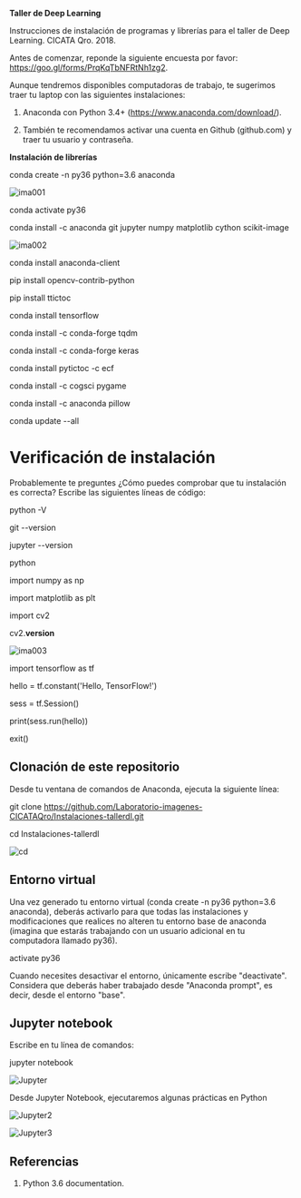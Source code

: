 __Taller de Deep Learning__

Instrucciones de instalación de programas y librerías para el taller de Deep Learning. CICATA Qro. 2018.


Antes de comenzar, reponde la siguiente encuesta por favor: https://goo.gl/forms/PrqKqTbNFRtNh1zg2.



Aunque tendremos disponibles computadoras de trabajo, te sugerimos traer tu laptop con las siguientes instalaciones:

1) Anaconda con Python 3.4+ (https://www.anaconda.com/download/).

2) También te recomendamos activar una cuenta en Github (github.com) y traer tu usuario y contraseña.



__Instalación de librerías__

conda create -n py36 python=3.6 anaconda

![ima001](https://docs.google.com/drawings/d/e/2PACX-1vTbUqswknPfLuDOWezlqqNNuhZ2hwlSGkxnh-pSieYD3sa_Uh-Yr5-Wq6WVDsJkCGcjHjoaHsw-JsW2/pub?w=753&h=216)

conda activate py36

conda install -c anaconda git jupyter numpy matplotlib cython scikit-image

![ima002](https://docs.google.com/drawings/d/e/2PACX-1vQS5Z2_WR9oDPHOz5g5f0bHot8UpA6meyWwU20HxxsC-h3dDxY4N-o8jRdYI1i8VAbyrThnMMmpwnFx/pub?w=1012&h=307)

conda install anaconda-client

pip install opencv-contrib-python

pip install ttictoc

conda install tensorflow 

conda install -c conda-forge tqdm

conda install -c conda-forge keras

conda install pytictoc -c ecf

conda install -c cogsci pygame

conda install -c anaconda pillow

conda update --all


# Verificación de instalación

Probablemente te preguntes ¿Cómo puedes comprobar que tu instalación es correcta? Escribe las siguientes líneas de código:

python -V

git --version

jupyter --version

python

import numpy as np

import matplotlib as plt

import cv2

cv2.__version__

![ima003](https://docs.google.com/drawings/d/e/2PACX-1vSeZYvCdT1r0aTybL4pf_IA1frawKi_94KIVfjzFdAoDA4LfHr4vXD2VqHjT0aT1yzWhV9jS2rtE45X/pub?w=1362&h=549)

import tensorflow as tf

hello = tf.constant('Hello, TensorFlow!')

sess = tf.Session()

print(sess.run(hello))

exit()


## Clonación de este repositorio

Desde tu ventana de comandos de Anaconda, ejecuta la siguiente línea:

git clone https://github.com/Laboratorio-imagenes-CICATAQro/Instalaciones-tallerdl.git

cd Instalaciones-tallerdl

![cd](https://docs.google.com/drawings/d/e/2PACX-1vROKmNJ80Rpu6_QtJnSLett-or3dWASUnUZyzi6NaHVciiwOcIy-AkujKJx1DgKizZVWnRx6JtDPAS7/pub?w=933&h=380)



## Entorno virtual

Una vez generado tu entorno virtual (conda create -n py36 python=3.6 anaconda), deberás activarlo para que todas las instalaciones y modificaciones que realices no alteren tu entorno base de anaconda (imagina que estarás trabajando con un usuario adicional en tu computadora llamado py36).

activate py36

Cuando necesites desactivar el entorno, únicamente escribe "deactivate". Considera que deberás haber trabajado desde "Anaconda prompt", es decir, desde el entorno "base".


## Jupyter notebook

Escribe en tu línea de comandos: 

jupyter notebook

![Jupyter](https://docs.google.com/drawings/d/e/2PACX-1vS8k7jfRjA8eNm0iwOlIgyTjQto66Rm4nUM4lrLJUtFeEeLpvTPVqfO4BrNy1r0fNez5-u3Qc1Fug8F/pub?w=957&h=540)

Desde Jupyter Notebook, ejecutaremos algunas prácticas en Python

![Jupyter2](https://docs.google.com/drawings/d/e/2PACX-1vRXxxFsOCAEPAyk1ZIx1Xhz72aQEYnlrebVRZrf7n3ZNat_07EM3r_EfCzCqNnUVMpg8oiYp50QFhhl/pub?w=1040&h=377)

![Jupyter3](https://docs.google.com/drawings/d/e/2PACX-1vSjzhLZYMmdA5lQy2PZrRkNUVmjIAyQp8DgzQzwg_aVGqA6CWSJGxmxiHoNSGboxbw0mM3_x_RuwPi-/pub?w=957&h=446)


## Referencias

1. Python 3.6 documentation.

